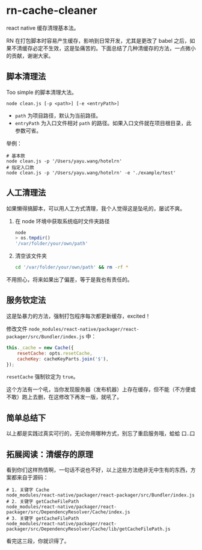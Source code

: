 # rn-cache-cleaner

react native 缓存清理基本法。

RN 在打包脚本时容易产生缓存，影响到日常开发，尤其是更改了 babel 之后，如果不清缓存必定不生效，这是坠痛苦的。下面总结了几种清缓存的方法，一点微小的贡献，谢谢大家。

## 脚本清理法

Too simple 的脚本清理大法。

```
node clean.js [-p <path>] [-e <entryPath>]
```

- `path` 为项目路径，默认为当前路径。
- `entryPath` 为入口文件相对 `path` 的路径。如果入口文件就在项目根目录，此参数可省。

举例：

```
# 基本款
node clean.js -p '/Users/yayu.wang/hotelrn'
# 指定入口款
node clean.js -p '/Users/yayu.wang/hotelrn' -e './example/test'
```

## 人工清理法

如果懒得搞脚本，可以用人工方式清理，我个人觉得这是坠吼的，屡试不爽。

1. 在 node 环境中获取系统临时文件夹路径

    ```js
    node
    > os.tmpdir()
    '/var/folder/your/own/path'
    ```

2. 清空该文件夹

    ```bash
    cd '/var/folder/your/own/path' && rm -rf *
    ```

不用担心，将来如果出了偏差，等于是我也有责任的。

## 服务钦定法

这是坠暴力的方法，强制打包程序每次都更新缓存，excited！

修改文件 `node_modules/react-native/packager/react-packager/src/Bundler/index.js` 中：

```js
this._cache = new Cache({
    resetCache: opts.resetCache,
    cacheKey: cacheKeyParts.join('$'),
});
```

`resetCache` 强制钦定为 `true`。

这个方法有一个吼，当你发现服务器（发布机器）上存在缓存，但不能（不方便或不敢）跑上去删，在这修改下再发一版，就吼了。

## 简单总结下

以上都是实践过真实可行的，无论你用哪种方式，别忘了重启服务哦，蛤蛤 口..口

## 拓展阅读：清缓存的原理

看到你们这样热情啊，一句话不说也不好，以上这些方法绝非无中生有的东西，方案都来自于源码：

```
# 1. 关键字 Cache
node_modules/react-native/packager/react-packager/src/Bundler/index.js
# 2. 关键字 getCacheFilePath
node_modules/react-native/packager/react-packager/src/DependencyResolver/Cache/index.js
# 3. 关键字 getCacheFilePath
node_modules/react-native/packager/react-packager/src/DependencyResolver/Cache/lib/getCacheFilePath.js
```

看完这三段，你就识得了。
